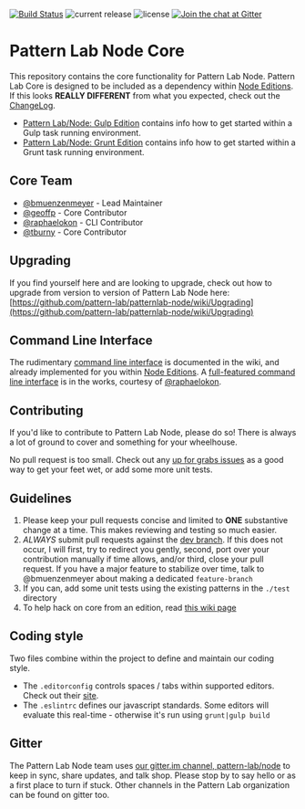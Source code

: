 [![Build Status](https://travis-ci.org/pattern-lab/patternlab-node.svg?branch=master)](https://travis-ci.org/pattern-lab/patternlab-node) ![current release](https://img.shields.io/github/release/pattern-lab/patternlab-node.svg) ![license](https://img.shields.io/github/license/pattern-lab/patternlab-node.svg) [![Join the chat at Gitter](https://badges.gitter.im/pattern-lab/node.svg)](https://gitter.im/pattern-lab/node)

# Pattern Lab Node Core

This repository contains the core functionality for Pattern Lab Node. Pattern Lab Core is designed to be included as a dependency within [Node Editions](https://github.com/pattern-lab?utf8=%E2%9C%93&query=edition-node).
If this looks **REALLY DIFFERENT** from what you expected, check out the [ChangeLog](https://github.com/pattern-lab/patternlab-node/wiki/ChangeLog).

* [Pattern Lab/Node: Gulp Edition](https://github.com/pattern-lab/edition-node-gulp) contains info how to get started within a Gulp task running environment.
* [Pattern Lab/Node: Grunt Edition](https://github.com/pattern-lab/edition-node-grunt) contains info how to get started within a Grunt task running environment.

## Core Team

* [@bmuenzenmeyer](https://github.com/bmuenzenmeyer) - Lead Maintainer
* [@geoffp](https://github.com/geoffp) - Core Contributor
* [@raphaelokon](https://github.com/raphaelokon) - CLI Contributor
* [@tburny](https://github.com/tburny) - Core Contributor

## Upgrading

If you find yourself here and are looking to upgrade, check out how to upgrade from version to version of Pattern Lab Node here: [https://github.com/pattern-lab/patternlab-node/wiki/Upgrading](https://github.com/pattern-lab/patternlab-node/wiki/Upgrading)

## Command Line Interface

The rudimentary [command line interface](https://github.com/pattern-lab/patternlab-node/wiki/Command-Line-Interface) is documented in the wiki, and already implemented for you within [Node Editions](https://github.com/pattern-lab?utf8=%E2%9C%93&query=edition-node).
A [full-featured command line interface](https://github.com/pattern-lab/patternlab-node-cli) is in the works, courtesy of [@raphaelokon](https://github.com/raphaelokon).

## Contributing

If you'd like to contribute to Pattern Lab Node, please do so! There is always a lot of ground to cover and something for your wheelhouse.

No pull request is too small. Check out any [up for grabs issues](https://github.com/pattern-lab/patternlab-node/labels/help%20wanted%20%2F%20up%20for%20grabs) as a good way to get your feet wet, or add some more unit tests.

## Guidelines
1. Please keep your pull requests concise and limited to **ONE** substantive change at a time. This makes reviewing and testing so much easier.
2. _ALWAYS_ submit pull requests against the [dev branch](https://github.com/pattern-lab/patternlab-node/tree/dev). If this does not occur, I will first, try to redirect you gently, second, port over your contribution manually if time allows, and/or third, close your pull request. If you have a major feature to stabilize over time, talk to @bmuenzenmeyer about making a dedicated `feature-branch`
3. If you can, add some unit tests using the existing patterns in the `./test` directory
4. To help hack on core from an edition, read [this wiki page](https://github.com/pattern-lab/patternlab-node/wiki/Running-an-Edition-Against-Local-Core)

## Coding style
Two files combine within the project to define and maintain our coding style.

* The `.editorconfig` controls spaces / tabs within supported editors. Check out their [site](http://editorconfig.org/).
* The `.eslintrc` defines our javascript standards. Some editors will evaluate this real-time - otherwise it's run using `grunt|gulp build`

## Gitter

The Pattern Lab Node team uses [our gitter.im channel, pattern-lab/node](https://gitter.im/pattern-lab/node) to keep in sync, share updates, and talk shop. Please stop by to say hello or as a first place to turn if stuck. Other channels in the Pattern Lab organization can be found on gitter too.
